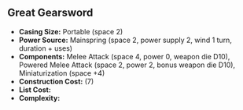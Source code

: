 ## Great Gearsword

- **Casing Size:** Portable (space 2)
- **Power Source:** Mainspring (space 2, power supply 2, wind 1 turn, duration + uses)
- **Components:** Melee Attack (space 4, power 0, weapon die D10), Powered
  Melee Attack (space 2, power 2, bonus weapon die D10), Miniaturization
  (space +4)
- **Construction Cost:** (7)
- **List Cost:** 
- **Complexity:** 

